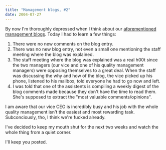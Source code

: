 ```yaml
---
title: "Management blogs, #2"
date: 2004-07-27
---
```


By now I'm thoroughly depressed when I think about our [aforementioned management blogs][1]. Today I had to learn a few things:

1. There were no new comments on the blog entry.
2. There was no new blog entry, not even a small one mentioning the staff meeting where the blog was explained.
3. The staff meeting where the blog was explained was a real h00t since the two managers (our vice and one of his quality management managers) were opposing themselves to a great deal. When the staff was discussing the why and how of the blog, the vice picked up his phone, listened to his mailbox, told everyone he had to go now and left.
4. I was told that one of the assistents is compiling a weekly digest of the blog comments made because they don't have the time to read them. She's supposed to extract the "most valuable comments/opinions".

I am aware that our vice CEO is incredibly busy and his job with the whole quality management isn't the easiest and most rewarding task. Subconciously,
tho, I think we're fucked already.

I've decided to keep my mouth shut for the next two weeks and watch the whole thing from a quiet corner.

I'll keep you posted.

[1]: http://carlo.zottmann.org/2004/07/22/of-love-hate-and-management-blogs/

